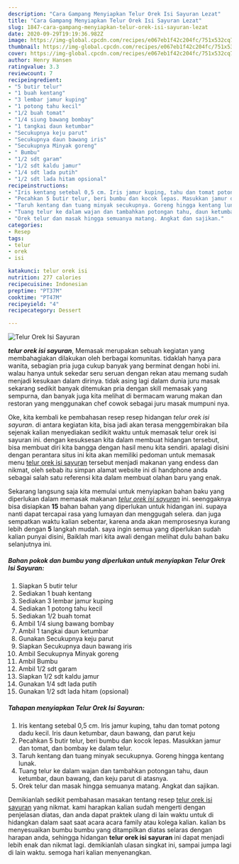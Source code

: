 ```yaml
---
description: "Cara Gampang Menyiapkan Telur Orek Isi Sayuran Lezat"
title: "Cara Gampang Menyiapkan Telur Orek Isi Sayuran Lezat"
slug: 1847-cara-gampang-menyiapkan-telur-orek-isi-sayuran-lezat
date: 2020-09-29T19:19:36.982Z
image: https://img-global.cpcdn.com/recipes/e067eb1f42c204fc/751x532cq70/telur-orek-isi-sayuran-foto-resep-utama.jpg
thumbnail: https://img-global.cpcdn.com/recipes/e067eb1f42c204fc/751x532cq70/telur-orek-isi-sayuran-foto-resep-utama.jpg
cover: https://img-global.cpcdn.com/recipes/e067eb1f42c204fc/751x532cq70/telur-orek-isi-sayuran-foto-resep-utama.jpg
author: Henry Hansen
ratingvalue: 3.3
reviewcount: 7
recipeingredient:
- "5 butir telur"
- "1 buah kentang"
- "3 lembar jamur kuping"
- "1 potong tahu kecil"
- "1/2 buah tomat"
- "1/4 siung bawang bombay"
- "1 tangkai daun ketumbar"
- "Secukupnya keju parut"
- "Secukupnya daun bawang iris"
- "Secukupnya Minyak goreng"
- " Bumbu"
- "1/2 sdt garam"
- "1/2 sdt kaldu jamur"
- "1/4 sdt lada putih"
- "1/2 sdt lada hitam opsional"
recipeinstructions:
- "Iris kentang setebal 0,5 cm. Iris jamur kuping, tahu dan tomat potong dadu kecil. Iris daun ketumbar, daun bawang, dan parut keju"
- "Pecahkan 5 butir telur, beri bumbu dan kocok lepas. Masukkan jamur dan tomat, dan bombay ke dalam telur."
- "Taruh kentang dan tuang minyak secukupnya. Goreng hingga kentang lunak."
- "Tuang telur ke dalam wajan dan tambahkan potongan tahu, daun ketumbar, daun bawang, dan keju parut di atasnya."
- "Orek telur dan masak hingga semuanya matang. Angkat dan sajikan."
categories:
- Resep
tags:
- telur
- orek
- isi

katakunci: telur orek isi 
nutrition: 277 calories
recipecuisine: Indonesian
preptime: "PT37M"
cooktime: "PT47M"
recipeyield: "4"
recipecategory: Dessert

---
```



![Telur Orek Isi Sayuran](https://img-global.cpcdn.com/recipes/e067eb1f42c204fc/751x532cq70/telur-orek-isi-sayuran-foto-resep-utama.jpg)

<b><i>telur orek isi sayuran</i></b>, Memasak merupakan sebuah kegiatan yang membahagiakan dilakukan oleh berbagai komunitas. tidaklah hanya para wanita, sebagian pria juga cukup banyak yang berminat dengan hobi ini. walau hanya untuk sekedar seru seruan dengan rekan atau memang sudah menjadi kesukaan dalam dirinya. tidak asing lagi dalam dunia juru masak sekarang sedikit banyak ditemukan pria dengan skill memasak yang sempurna, dan banyak juga kita melihat di bermacam warung makan dan restoran yang menggunakan chef cowok sebagai juru masak mumpuni nya.



Oke, kita kembali ke pembahasan resep resep hidangan <i>telur orek isi sayuran</i>. di antara kegiatan kita, bisa jadi akan terasa menggembirakan bila sejenak kalian menyediakan sedikit waktu untuk memasak telur orek isi sayuran ini. dengan kesuksesan kita dalam membuat hidangan tersebut, bisa membuat diri kita bangga dengan hasil menu kita sendiri. apalagi disini dengan perantara situs ini kita akan memiliki pedoman untuk memasak menu <u>telur orek isi sayuran</u> tersebut menjadi makanan yang endess dan nikmat, oleh sebab itu simpan alamat website ini di handphone anda sebagai salah satu referensi kita dalam membuat olahan baru yang enak.


Sekarang langsung saja kita memulai untuk menyiapkan bahan baku yang diperlukan dalam memasak makanan <u><i>telur orek isi sayuran</i></u> ini. seenggaknya bisa disiapkan <b>15</b> bahan bahan yang diperlukan untuk hidangan ini. supaya nanti dapat tercapai rasa yang lumayan dan menggugah selera. dan juga sempatkan waktu kalian sebentar, karena anda akan memprosesnya kurang lebih dengan <b>5</b> langkah mudah. saya ingin semua yang diperlukan sudah kalian punyai disini, Baiklah mari kita awali dengan melihat dulu bahan baku selanjutnya ini.

<!--inarticleads1-->

##### Bahan pokok dan bumbu yang diperlukan untuk menyiapkan Telur Orek Isi Sayuran:

1. Siapkan 5 butir telur
1. Sediakan 1 buah kentang
1. Sediakan 3 lembar jamur kuping
1. Sediakan 1 potong tahu kecil
1. Sediakan 1/2 buah tomat
1. Ambil 1/4 siung bawang bombay
1. Ambil 1 tangkai daun ketumbar
1. Gunakan Secukupnya keju parut
1. Siapkan Secukupnya daun bawang iris
1. Ambil Secukupnya Minyak goreng
1. Ambil  Bumbu
1. Ambil 1/2 sdt garam
1. Siapkan 1/2 sdt kaldu jamur
1. Gunakan 1/4 sdt lada putih
1. Gunakan 1/2 sdt lada hitam (opsional)




<!--inarticleads2-->

##### Tahapan menyiapkan Telur Orek Isi Sayuran:

1. Iris kentang setebal 0,5 cm. Iris jamur kuping, tahu dan tomat potong dadu kecil. Iris daun ketumbar, daun bawang, dan parut keju
1. Pecahkan 5 butir telur, beri bumbu dan kocok lepas. Masukkan jamur dan tomat, dan bombay ke dalam telur.
1. Taruh kentang dan tuang minyak secukupnya. Goreng hingga kentang lunak.
1. Tuang telur ke dalam wajan dan tambahkan potongan tahu, daun ketumbar, daun bawang, dan keju parut di atasnya.
1. Orek telur dan masak hingga semuanya matang. Angkat dan sajikan.




Demikianlah sedikit pembahasan masakan tentang resep <u>telur orek isi sayuran</u> yang nikmat. kami harapkan kalian sudah mengerti dengan penjelasan diatas, dan anda dapat praktek ulang di lain waktu untuk di hidangkan dalam saat saat acara acara family atau kolega kalian. kalian bs menyesuaikan bumbu bumbu yang ditampilkan diatas selaras dengan harapan anda, sehingga hidangan <b>telur orek isi sayuran</b> ini dapat menjadi lebih enak dan nikmat lagi. demikianlah ulasan singkat ini, sampai jumpa lagi di lain waktu. semoga hari kalian menyenangkan.
